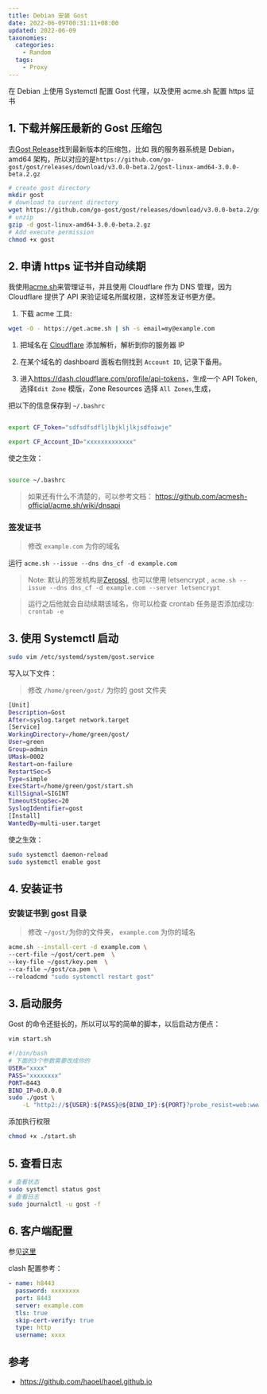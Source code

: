 ```yaml
---
title: Debian 安装 Gost
date: 2022-06-09T00:31:11+08:00
updated: 2022-06-09
taxonomies:
  categories:
    - Random
  tags:
    - Proxy
---
```


在 Debian 上使用 Systemctl 配置 Gost 代理，以及使用 acme.sh 配置 https 证书

<!-- more -->

## 1. 下载并解压最新的 Gost 压缩包

去[Gost Release](https://github.com/go-gost/gost/releases)找到最新版本的压缩包，比如 我的服务器系统是 Debian，amd64 架构，所以对应的是`https://github.com/go-gost/gost/releases/download/v3.0.0-beta.2/gost-linux-amd64-3.0.0-beta.2.gz`

```bash
# create gost directory
mkdir gost
# download to current directory
wget https://github.com/go-gost/gost/releases/download/v3.0.0-beta.2/gost-linux-amd64-3.0.0-beta.2.gz
# unzip
gzip -d gost-linux-amd64-3.0.0-beta.2.gz
# Add execute permission
chmod +x gost
```

## 2. 申请 https 证书并自动续期

我使用[acme.sh](https://github.com/acmesh-official/acme.sh)来管理证书，并且使用 Cloudflare 作为 DNS 管理，因为 Cloudflare 提供了 API 来验证域名所属权限，这样签发证书更方便。

1. 下载 acme 工具:

```bash
wget -O - https://get.acme.sh | sh -s email=my@example.com
```

1. 把域名在 [Cloudflare](https://www.cloudflare.com/zh-cn/) 添加解析，解析到你的服务器 IP

1. 在某个域名的 dashboard 面板右侧找到 `Account ID`, 记录下备用。

1. 进入<https://dash.cloudflare.com/profile/api-tokens>，生成一个 API Token,选择`Edit Zone` 模版，Zone Resources 选择 `All Zones`,生成，

把以下的信息保存到 `~/.bashrc`

```bash

export CF_Token="sdfsdfsdfljlbjkljlkjsdfoiwje"

export CF_Account_ID="xxxxxxxxxxxxx"

```

使之生效：

```bash

source ~/.bashrc

```

> 如果还有什么不清楚的，可以参考文档： <https://github.com/acmesh-official/acme.sh/wiki/dnsapi>

### 签发证书

> 修改 `example.com` 为你的域名

运行 `acme.sh --issue --dns dns_cf -d example.com`

> Note: 默认的签发机构是[Zerossl](https://zerossl.com/), 也可以使用 letsencrypt , `acme.sh --issue --dns dns_cf -d example.com --server letsencrypt`

> 运行之后他就会自动续期该域名，你可以检查 crontab 任务是否添加成功: `crontab -e`

## 3. 使用 Systemctl 启动

```bash
sudo vim /etc/systemd/system/gost.service
```

写入以下文件：

> 修改 `/home/green/gost/` 为你的 gost 文件夹

```bash
[Unit]
Description=Gost
After=syslog.target network.target
[Service]
WorkingDirectory=/home/green/gost/
User=green
Group=admin
UMask=0002
Restart=on-failure
RestartSec=5
Type=simple
ExecStart=/home/green/gost/start.sh
KillSignal=SIGINT
TimeoutStopSec=20
SyslogIdentifier=gost
[Install]
WantedBy=multi-user.target
```

使之生效：

```bash
sudo systemctl daemon-reload
sudo systemctl enable gost

```

## 4. 安装证书

### 安装证书到 gost 目录

> 修改 `~/gost/`为你的文件夹， `example.com` 为你的域名

```bash
acme.sh --install-cert -d example.com \
--cert-file ~/gost/cert.pem  \
--key-file ~/gost/key.pem  \
--ca-file ~/gost/ca.pem \
--reloadcmd "sudo systemctl restart gost"
```

## 3. 启动服务

Gost 的命令还挺长的，所以可以写的简单的脚本，以后启动方便点：

```bash
vim start.sh
```

```bash
#!/bin/bash
# 下面的3个参数需要改成你的
USER="xxxx"
PASS="xxxxxxxx"
PORT=8443
BIND_IP=0.0.0.0
sudo ./gost \
    -L "http2://${USER}:${PASS}@${BIND_IP}:${PORT}?probe_resist=web:www.baidu.com:443&knock=example.com"
```

添加执行权限

```bash
chmod +x ./start.sh
```

## 5. 查看日志

```bash
# 查看状态
sudo systemctl status gost
# 查看日志
sudo journalctl -u gost -f
```

## 6. 客户端配置

参见[这里](https://github.com/haoel/haoel.github.io#4-%E5%AE%A2%E6%88%B7%E7%AB%AF%E8%AE%BE%E7%BD%AE)

clash 配置参考：

```yaml
- name: h8443
  password: xxxxxxxx
  port: 8443
  server: example.com
  tls: true
  skip-cert-verify: true
  type: http
  username: xxxx
```

## 参考

- <https://github.com/haoel/haoel.github.io>
